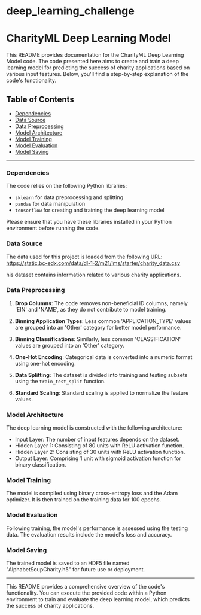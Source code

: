 # deep_learning_challenge

# CharityML Deep Learning Model

This README provides documentation for the CharityML Deep Learning Model code. The code presented here aims to create and train a deep learning model for predicting the success of charity applications based on various input features. Below, you'll find a step-by-step explanation of the code's functionality.

## Table of Contents
- [Dependencies](#dependencies)
- [Data Source](#data-source)
- [Data Preprocessing](#data-preprocessing)
- [Model Architecture](#model-architecture)
- [Model Training](#model-training)
- [Model Evaluation](#model-evaluation)
- [Model Saving](#model-saving)

---

### Dependencies <a name="dependencies"></a>

The code relies on the following Python libraries:
- `sklearn` for data preprocessing and splitting
- `pandas` for data manipulation
- `tensorflow` for creating and training the deep learning model

Please ensure that you have these libraries installed in your Python environment before running the code.

### Data Source <a name="data-source"></a>

The data used for this project is loaded from the following URL: https://static.bc-edx.com/data/dl-1-2/m21/lms/starter/charity_data.csv

his dataset contains information related to various charity applications.

### Data Preprocessing <a name="data-preprocessing"></a>

1. **Drop Columns**: The code removes non-beneficial ID columns, namely 'EIN' and 'NAME', as they do not contribute to model training.

2. **Binning Application Types**: Less common 'APPLICATION_TYPE' values are grouped into an 'Other' category for better model performance.

3. **Binning Classifications**: Similarly, less common 'CLASSIFICATION' values are grouped into an 'Other' category.

4. **One-Hot Encoding**: Categorical data is converted into a numeric format using one-hot encoding.

5. **Data Splitting**: The dataset is divided into training and testing subsets using the `train_test_split` function.

6. **Standard Scaling**: Standard scaling is applied to normalize the feature values.

### Model Architecture <a name="model-architecture"></a>

The deep learning model is constructed with the following architecture:
- Input Layer: The number of input features depends on the dataset.
- Hidden Layer 1: Consisting of 80 units with ReLU activation function.
- Hidden Layer 2: Consisting of 30 units with ReLU activation function.
- Output Layer: Comprising 1 unit with sigmoid activation function for binary classification.

### Model Training <a name="model-training"></a>

The model is compiled using binary cross-entropy loss and the Adam optimizer. It is then trained on the training data for 100 epochs.

### Model Evaluation <a name="model-evaluation"></a>

Following training, the model's performance is assessed using the testing data. The evaluation results include the model's loss and accuracy.

### Model Saving <a name="model-saving"></a>

The trained model is saved to an HDF5 file named "AlphabetSoupCharity.h5" for future use or deployment.

---

This README provides a comprehensive overview of the code's functionality. You can execute the provided code within a Python environment to train and evaluate the deep learning model, which predicts the success of charity applications.
